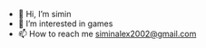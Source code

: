 - 👋 Hi, I’m simin
- 👀 I’m interested in games
- 📫 How to reach me siminalex2002@gmail.com

<!---
miraard/miraard is a ✨ special ✨ repository because its `README.md` (this file) appears on your GitHub profile.
You can click the Preview link to take a look at your changes.
--->
